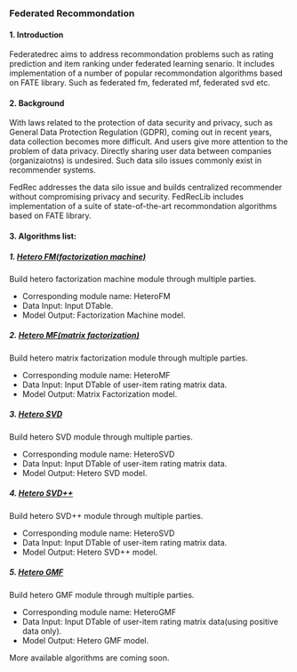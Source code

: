 ### Federated Recommondation

#### 1. Introduction

Federatedrec aims to address recommondation problems such as rating prediction and item ranking under federated learning senario. It includes implementation of a number of popular recommondation algorithms based on FATE library. Such as federated fm, federated mf, federated svd etc.

#### 2. Background

With laws related to the protection of data security and privacy, such as General Data Protection Regulation (GDPR), coming out in recent years, data collection becomes more difficult. And users give more attention to the problem of data privacy. Directly sharing user data between companies (organizaiotns) is undesired. Such data silo issues commonly exist in recommender systems.

FedRec addresses the data silo issue and builds centralized recommender without compromising privacy and security. FedRecLib includes implementation of a suite of state-of-the-art recommondation algorithms based on FATE library.

#### 3. Algorithms list:

##### 1. [Hetero FM(factorization machine)](./factorization_machine/README.md)
Build hetero factorization machine module through multiple parties.

- Corresponding module name: HeteroFM
- Data Input: Input DTable.
- Model Output: Factorization Machine model.


##### 2. [Hetero MF(matrix factorization)](./matrix_factorization/README.md)
Build hetero matrix factorization module through multiple parties.

- Corresponding module name: HeteroMF
- Data Input: Input DTable of user-item rating matrix data.
- Model Output: Matrix Factorization model.


##### 3. [Hetero SVD](./svd/README.md)
Build hetero SVD module through multiple parties.

- Corresponding module name: HeteroSVD
- Data Input: Input DTable of user-item rating matrix data.
- Model Output: Hetero SVD model.


##### 4. [Hetero SVD++](./svdpp/README.md)
Build hetero SVD++ module through multiple parties.

- Corresponding module name: HeteroSVD
- Data Input: Input DTable of user-item rating matrix data.
- Model Output: Hetero SVD++ model.

##### 5. [Hetero GMF](./general_mf/README.md)
Build hetero GMF module through multiple parties.

- Corresponding module name: HeteroGMF
- Data Input: Input DTable of user-item rating matrix data(using positive data only).
- Model Output: Hetero GMF model.

More available algorithms are coming soon.

